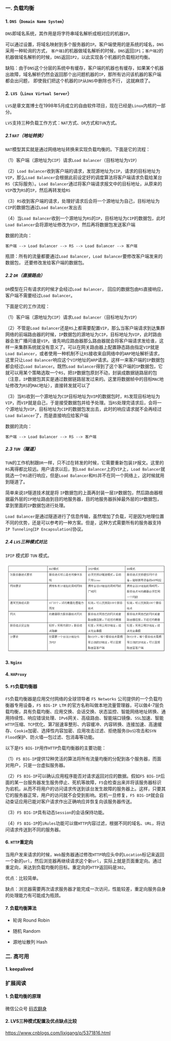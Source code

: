 ### 一. 负载均衡
#### 1. `DNS`（`Domain Name System`）
`DNS`即域名系统，其作用是将字符串域名解析成相对应的机器`IP`。

可以通过设置，将域名映射到多个服务器的`IP`。客户端使用的是系统的域名，`DNS`采用一种轮询的方式， `客户端1`的机器做域名解析的时候，`DNS`返回`IP1`；`客户端2`的机器做域名解析的时候，`DNS`返回`IP2`，以此实现各个机器的负载相对均衡。

缺陷：由于`DNS`这个分层的系统中有缓存，客户端的机器也有缓存，如果某个机器出故障，域名解析仍然会返回那个出问题机器的`IP`，那所有访问该机器的客户端都会出问题， 即使我们把这个机器的`IP`从`DNS`中删除也不行， 这就麻烦了。

#### 2. `LVS`（`Linux Virtual Server`）
`LVS`是章文嵩博士在1998年5月成立的自由软件项目，现在已经是`Linux`内核的一部分。

`LVS`支持三种负载工作方式：`NAT`方式、`DR`方式和`TUN`方式。

##### 2.1 `NAT`（地址转换）
`NAT`模型其实就是通过网络地址转换来实现负载均衡的。下面是它的流程：

（1）客户端（源地址为`CIP`）请求`Load Balancer`（目标地址为`VIP`）

（2）`Load Balancer`收到客户端的请求，发现源地址为`CIP`，请求的目标地址为`VIP`，那么`Load Balancer`会根据此前设定好的调度算法将客户端请求负载给某台`RS`（实际服务）。`Load Balancer`通过将客户端请求报文中的目标地址，从原来的`VIP`改为`RS`的`IP`，然后再转发给`RS`

（3）`RS`收到客户端的请求，处理好请求后会将一个源地址为自己，目标地址为`CIP`的数据包通过`Load Balancer`发出去

（4）当`Load Balancer`收到一个源地址为`RS`的`IP`，目标地址为`CIP`的数据包，此时`Load Balancer`会将源地址修改为`VIP`，然后再将数据包发送客户端

数据的流向：
```
客户端 --> Load Balancer --> RS --> Load Balancer --> 客户端
```

瓶颈：所有的流量都要通过`Load Balancer`，`Load Balancer`要修改客户端发来的数据包， 还要修改发给客户端的数据包。

##### 2.2 `DR`（直接路由）
`DR`模型在只有请求的时候才会经过`Load Balancer`， 回应的数据包由`RS`直接响应，客户端不需要经过`Load Balancer`。

下面是它的工作流程：

（1）客户端（源地址为`CIP`）请求`Load Balancer`（目标地址为`VIP`）

（2）不管是`Load Balancer`还是`RS`上都需要配置`VIP`，那么当客户端请求到达集群网络的前端路由器的时候，`IP`数据包的源地址为`CIP`，目标地址为`VIP`，此时路由器会发广播问谁是`VIP`。谁先响应路由器那么路由器就会将客户端请求发给谁，这样一来集群系统就没有意义了。可以在网关路由器上配置静态路由指定`VIP`就是`Load Balancer`，或者使用一种机制不让`RS`接收来自网络中的`ARP`地址解析请求，这里只让`Load Balancer`响应这个`VIP`地址的`ARP`请求。这样一来客户端的`IP`数据包都会经过`Load Balancer`。既然`Load Balancer`得到了这个客户端的`IP`数据包，它就可以用某个策略选取一个`RS`，把`IP`数据包原封不动，封装成数据链路层的包（注意，`IP`数据包其实是通过数据链路层发过来的。这里将数据帧中的目标`MAC`地址修改为`RS`的`MAC`地址），直接转发就可以了


（3）当`RS`收到一个源地址为`CIP`目标地址为`VIP`的数据包时，`RS`发现目标地址为`VIP`，而`VIP`就是自己，于是接受数据包并给予处理。当`RS`处理完请求后，会将一个源地址为`VIP`，目标地址为`CIP`的数据包发出去，此时的响应请求就不会再经过`Load Balancer`了，而是直接响应给客户端

数据的流向：
```
客户端 --> Load Balancer --> RS --> 客户端
```

##### 2.3 `TUN`（隧道）
`TUN`的工作机制跟`DR`一样，只不过在转发的时候，它需要重新包装`IP`报文。这里的`RS`离得都比较远。用户请求以后，到`Load Balancer`上的`VIP`上，`Load Balancer`就挑选一个`RS`进行响应，但是`Load Balancer`和`RS`并不在同一个网络上，这时候就用到隧道了。

简单来说`IP`隧道技术就是将 `IP`数据包的上面再封装一层`IP`数据包，然后路由器根据最外层的`IP`地址路由到目的地服务器，目的地服务器拆掉最外层的`IP`数据包，拿到里面的`IP`数据包进行处理。

`Load Balancer`是通过隧道进行了信息传输，虽然增加了负载，可是因为地理位置不同的优势，还是可以参考的一种方案。但是，这种方式需要所有的服务器支持`IP Tunneling`(`IP Encapsulation`)协议。

##### 2.4 `LVS`三种模式对比
`IPIP` 模式即 `TUN` 模式。

![](../pic/LVS.jpg)

#### 3. `Nginx`

#### 4. `HAProxy`

#### 5. ``F5``负载均衡器
`F5`负载均衡器是应用交付网络的全球领导者 `F5 Networks` 公司提供的一个负载均衡器专用设备，`F5 BIG-IP LTM` 的官方名称叫做本地流量管理器，可以做4-7层负载均衡，具有负载均衡、应用交换、会话交换、状态监控、智能网络地址转换、通用持续性、响应错误处理、`IPv6`网关、高级路由、智能端口镜像、`SSL`加速、智能`HTTP`压缩、`TCP`优化、第7层速率整形、内容缓冲、内容转换、连接加速、高速缓存、`Cookie`加密、选择性内容加密、应用攻击过滤、拒绝服务(`DoS`)攻击和`SYN Flood`保护、防火墙—包过滤、包消毒等功能。

以下是`F5 BIG-IP`用作`HTTP`负载均衡器的主要功能：

（1）`F5 BIG-IP`提供12种灵活的算法将所有流量均衡的分配到各个服务器，而面对用户，只是一台虚拟服务器。

（2）`F5 BIG-IP`可以确认应用程序能否对请求返回对应的数据。假如`F5 BIG-IP`后面的某一台服务器发生服务停止、死机等故障，`F5`会检查出来并将该服务器标识为宕机，从而不将用户的访问请求传送到该台发生故障的服务器上。这样，只要其它的服务器正常，用户的访问就不会受到影响。宕机一旦修复，`F5 BIG-IP`就会自动查证应用已能对客户请求作出正确响应并恢复向该服务器传送。

（3）`F5 BIG-IP`具有动态`Session`的会话保持功能。

（4）`F5 BIG-IP`的`iRules`功能可以做`HTTP`内容过滤，根据不同的域名、`URL`，将访问请求传送到不同的服务器。

#### 6. `HTTP`重定向
当用户发来请求的时候，`Web`服务器通过修改`HTTP`响应头中的`Location`标记来返回一个新的`url`，然后浏览器再继续请求这个新`url`，实际上就是页面重定向。通过重定向，来达到负载均衡的目标。重定向的`HTTP`返回码是`302`。

优点：比较简单。

缺点：浏览器需要两次请求服务器才能完成一次访问，性能较差，重定向服务自身的处理能力有可能成为瓶颈。

#### 7. 负载均衡算法

+ 轮询 Round Robin

+ 随机 Random

+ 源地址散列 Hash

### 二. 高可用
#### 1. keepalived

### 扩展阅读
#### 1. 负载均衡的原理
微信公众号 [码农翻身](https://mp.weixin.qq.com/s?__biz=MzAxOTc0NzExNg==&mid=2665514539&idx=1&sn=e36b47d93396844bb1a46c82c9b65df7&chksm=80d67e68b7a1f77e80052ea57e4676ea79c5c53b49a038f597ee99dba54ad15d2abdfe36433c&mpshare=1&scene=1&srcid=08140yFzvlCA8KMMUIW3gtTH#rd)

#### 2. LVS三种模式配置及优点缺点比较
https://www.cnblogs.com/lixigang/p/5371816.html
